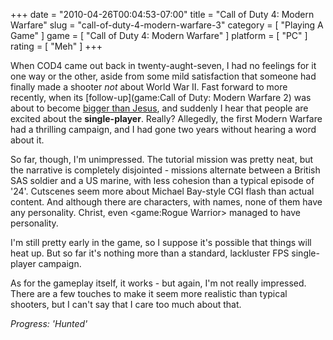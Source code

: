 +++
date = "2010-04-26T00:04:53-07:00"
title = "Call of Duty 4: Modern Warfare"
slug = "call-of-duty-4-modern-warfare-3"
category = [ "Playing A Game" ]
game = [ "Call of Duty 4: Modern Warfare" ]
platform = [ "PC" ]
rating = [ "Meh" ]
+++

When COD4 came out back in twenty-aught-seven, I had no feelings for it one way or the other, aside from some mild satisfaction that someone had finally made a shooter <i>not</i> about World War II.  Fast forward to more recently, when its [follow-up](game:Call of Duty: Modern Warfare 2) was about to become <a href="http://www.joystiq.com/2010/04/21/guinness-modern-warfare-2-had-biggest-entertainment-launch-ever/">bigger than Jesus</a>, and suddenly I hear that people are excited about the <b>single-player</b>.  Really?  Allegedly, the first Modern Warfare had a thrilling campaign, and I had gone two years without hearing a word about it.

So far, though, I'm unimpressed.  The tutorial mission was pretty neat, but the narrative is completely disjointed - missions alternate between a British SAS soldier and a US marine, with less cohesion than a typical episode of '24'.  Cutscenes seem more about Michael Bay-style CGI flash than actual content.  And although there are characters, with names, none of them have any personality.  Christ, even <game:Rogue Warrior> managed to have personality.

I'm still pretty early in the game, so I suppose it's possible that things will heat up.  But so far it's nothing more than a standard, lackluster FPS single-player campaign.

As for the gameplay itself, it works - but again, I'm not really impressed.  There are a few touches to make it seem more realistic than typical shooters, but I can't say that I care too much about that.

<i>Progress: 'Hunted'</i>